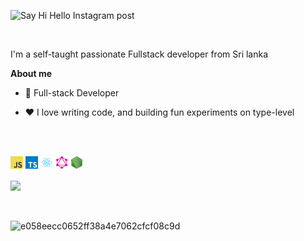 
![Say Hi Hello Instagram post](https://github.com/user-attachments/assets/ccbeb828-5a35-470b-8cf9-8a902dca07d1)


<br />

I'm a self-taught passionate Fullstack developer from Sri lanka

**About me**

- 💼 Full-stack Developer

- ❤️ I love writing code, and building fun experiments on type-level


<br /> <br />

<code><img height="20" alt="javascript" src="https://raw.githubusercontent.com/github/explore/80688e429a7d4ef2fca1e82350fe8e3517d3494d/topics/javascript/javascript.png"></code>
<code><img height="20" alt="typescript" src="https://raw.githubusercontent.com/github/explore/80688e429a7d4ef2fca1e82350fe8e3517d3494d/topics/typescript/typescript.png"></code>
<code><img height="20" alt="react" src="https://raw.githubusercontent.com/github/explore/80688e429a7d4ef2fca1e82350fe8e3517d3494d/topics/react/react.png"></code>
<code><img height="20" alt="graphql" src="https://raw.githubusercontent.com/github/explore/5c058a388828bb5fde0bcafd4bc867b5bb3f26f3/topics/graphql/graphql.png"></code>
<code><img height="20" alt="nodejs" src="https://raw.githubusercontent.com/github/explore/80688e429a7d4ef2fca1e82350fe8e3517d3494d/topics/nodejs/nodejs.png"></code>    


<a href="https://github.com/anuraghazra/github-readme-stats"><img align="center" src="https://github-readme-stats.vercel.app/api/top-langs/?username=anuraghazra&layout=compact&theme=buefy&hide_border=true" /></a>

<br /><br />
![e058eecc0652ff38a4e7062cfcf08c9d](https://github.com/user-attachments/assets/4b9e9554-d244-4933-b4a3-c564d737e00d)

